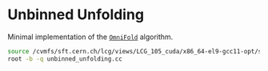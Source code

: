 # Unbinned Unfolding

Minimal implementation of the [`OmniFold`](https://arxiv.org/abs/1911.09107) algorithm.

```bash
source /cvmfs/sft.cern.ch/lcg/views/LCG_105_cuda/x86_64-el9-gcc11-opt/setup.sh
root -b -q unbinned_unfolding.cc
```
